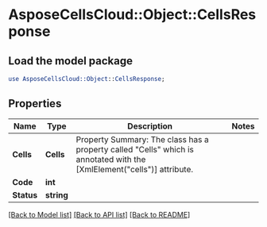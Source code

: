# AsposeCellsCloud::Object::CellsResponse 

## Load the model package
```perl
use AsposeCellsCloud::Object::CellsResponse;
```

## Properties
Name | Type | Description | Notes
------------ | ------------- | ------------- | -------------
**Cells** | **Cells** | Property Summary: The class has a property called "Cells" which is annotated with the [XmlElement("cells")] attribute. |
**Code** | **int** |  |
**Status** | **string** |  |  

[[Back to Model list]](../README.md#documentation-for-models) [[Back to API list]](../README.md#documentation-for-api-endpoints) [[Back to README]](../README.md)

